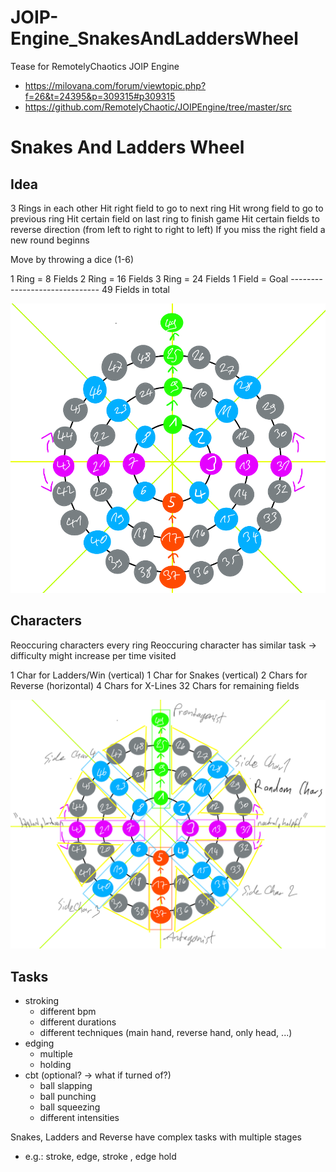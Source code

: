 # JOIP-Engine_SnakesAndLaddersWheel

Tease for RemotelyChaotics JOIP Engine

- https://milovana.com/forum/viewtopic.php?f=26&t=24395&p=309315#p309315
- https://github.com/RemotelyChaotic/JOIPEngine/tree/master/src

# Snakes And Ladders Wheel

## Idea

3 Rings in each other
Hit right field to go to next ring
Hit wrong field to go to previous ring
Hit certain field on last ring to finish game
Hit certain fields to reverse direction (from left to right to right to left)
If you miss the right field a new round beginns

Move by throwing a dice (1-6)

1 Ring = 8 Fields
2 Ring = 16 Fields
3 Ring = 24 Fields
1 Field = Goal -_-_-_-_-_-_-_-_-_-_-_-_-_-_-_-_-_-_-_-_-_-_-_-_-_-_-_-_-_-_
49 Fields in total

![Fields](https://raw.githubusercontent.com/BrightSprinkler/JOIP-Engine-SnakesAndLaddersWheel/master/Fields.png)

## Characters

Reoccuring characters every ring
Reoccuring character has similar task -> difficulty might increase per time visited

1 Char for Ladders/Win (vertical)
1 Char for Snakes (vertical)
2 Chars for Reverse (horizontal)
4 Chars for X-Lines
32 Chars for remaining fields

![Characters](https://raw.githubusercontent.com/BrightSprinkler/JOIP-Engine-SnakesAndLaddersWheel/master/Characters.png)

## Tasks

- stroking
  - different bpm
  - different durations
  - different techniques (main hand, reverse hand, only head, ...)
- edging
  - multiple
  - holding
- cbt (optional? -> what if turned of?)
  - ball slapping
  - ball punching
  - ball squeezing
  - different intensities

Snakes, Ladders and Reverse have complex tasks with multiple stages

- e.g.: stroke, edge, stroke , edge hold
